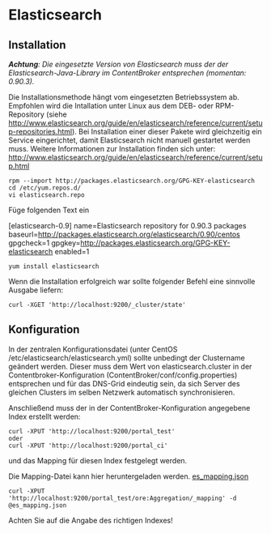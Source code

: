 # Elasticsearch

## Installation

_**Achtung**: Die eingesetzte Version von Elasticsearch muss der der Elasticsearch-Java-Library im ContentBroker entsprechen (momentan: 0.90.3)._

Die Installationsmethode hängt vom eingesetzten Betriebssystem ab. Empfohlen wird die Intallation unter Linux aus dem DEB- oder RPM-Repository (siehe http://www.elasticsearch.org/guide/en/elasticsearch/reference/current/setup-repositories.html). Bei Installation einer dieser Pakete wird gleichzeitig ein Service eingerichtet, damit Elasticsearch nicht manuell gestartet werden muss. Weitere Informationen zur Installation finden sich unter: http://www.elasticsearch.org/guide/en/elasticsearch/reference/current/setup.html

    rpm --import http://packages.elasticsearch.org/GPG-KEY-elasticsearch
    cd /etc/yum.repos.d/
    vi elasticsearch.repo

Füge folgenden Text ein

[elasticsearch-0.9]
name=Elasticsearch repository for 0.90.3 packages
baseurl=http://packages.elasticsearch.org/elasticsearch/0.90/centos
gpgcheck=1
gpgkey=http://packages.elasticsearch.org/GPG-KEY-elasticsearch
enabled=1

    yum install elasticsearch

Wenn die Installation erfolgreich war sollte folgender Befehl eine sinnvolle Ausgabe liefern:

    curl -XGET 'http://localhost:9200/_cluster/state'
	
## Konfiguration

In der zentralen Konfigurationsdatei (unter CentOS /etc/elasticsearch/elasticsearch.yml) sollte unbedingt der Clustername geändert werden. Dieser muss dem Wert von elasticsearch.cluster in der Contentbroker-Konfiguration (ContentBroker/conf/config.properties) entsprechen und für das DNS-Grid eindeutig sein, da sich Server des gleichen Clusters im selben Netzwerk automatisch synchronisieren.

Anschließend muss der in der ContentBroker-Konfiguration angegebene Index erstellt werden:

    curl -XPUT 'http://localhost:9200/portal_test'
    oder
    curl -XPUT 'http://localhost:9200/portal_ci'

und das Mapping für diesen Index festgelegt werden.

Die Mapping-Datei kann hier heruntergeladen werden. [es_mapping.json](../conf/es_mapping.json)


    curl -XPUT 'http://localhost:9200/portal_test/ore:Aggregation/_mapping' -d @es_mapping.json
    
Achten Sie auf die Angabe des richtigen Indexes!

